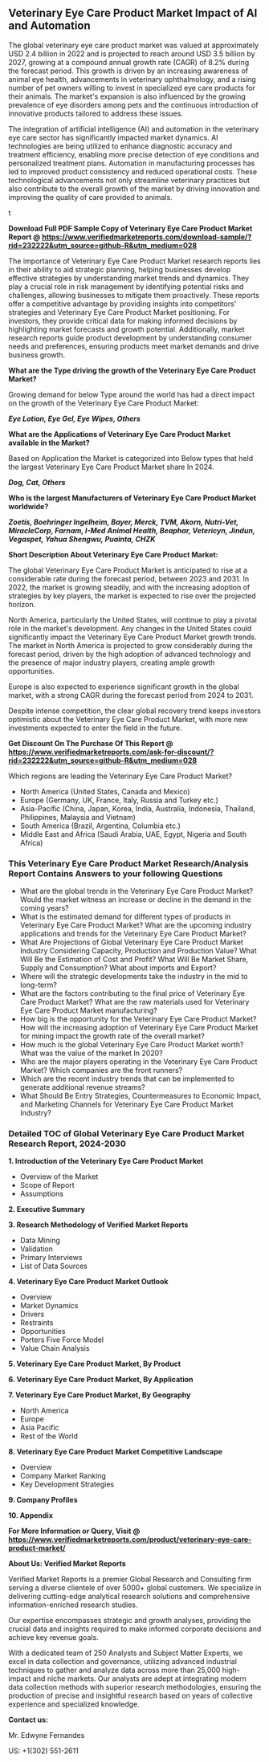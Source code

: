<h2>Veterinary Eye Care Product Market Impact of AI and Automation</h2><p>The global veterinary eye care product market was valued at approximately USD 2.4 billion in 2022 and is projected to reach around USD 3.5 billion by 2027, growing at a compound annual growth rate (CAGR) of 8.2% during the forecast period. This growth is driven by an increasing awareness of animal eye health, advancements in veterinary ophthalmology, and a rising number of pet owners willing to invest in specialized eye care products for their animals. The market's expansion is also influenced by the growing prevalence of eye disorders among pets and the continuous introduction of innovative products tailored to address these issues.</p><p>The integration of artificial intelligence (AI) and automation in the veterinary eye care sector has significantly impacted market dynamics. AI technologies are being utilized to enhance diagnostic accuracy and treatment efficiency, enabling more precise detection of eye conditions and personalized treatment plans. Automation in manufacturing processes has led to improved product consistency and reduced operational costs. These technological advancements not only streamline veterinary practices but also contribute to the overall growth of the market by driving innovation and improving the quality of care provided to animals.</p>t</p><p id="" class=""><strong>Download Full PDF Sample Copy of Veterinary Eye Care Product Market Report @ <a href="https://www.verifiedmarketreports.com/download-sample/?rid=232222&utm_source=github-R&utm_medium=028" target="_blank">https://www.verifiedmarketreports.com/download-sample/?rid=232222&utm_source=github-R&utm_medium=028</a></strong></p><p>The importance of&nbsp;Veterinary Eye Care Product Market research reports lies in their ability to aid strategic planning, helping businesses develop effective strategies by understanding market trends and dynamics. They play a crucial role in risk management by identifying potential risks and challenges, allowing businesses to mitigate them proactively. These reports offer a competitive advantage by providing insights into competitors' strategies and Veterinary Eye Care Product Market positioning. For investors, they provide critical data for making informed decisions by highlighting market forecasts and growth potential. Additionally, market research reports guide product development by understanding consumer needs and preferences, ensuring products meet market demands and drive business growth.</p><p><strong>What are the&nbsp;Type driving the growth of the Veterinary Eye Care Product Market?</strong></p><p id="" class="">Growing demand for below Type around the world has had a direct impact on the growth of the Veterinary Eye Care Product Market:</p><em><strong>Eye Lotion, Eye Gel, Eye Wipes, Others</strong></em></p><strong>What are the&nbsp;Applications&nbsp;of Veterinary Eye Care Product Market available in the Market?</strong></p><p id="" class="">Based on Application the Market is categorized into Below types that held the largest Veterinary Eye Care Product Market share In 2024.</p><em><strong>Dog, Cat, Others</strong></em></p><strong>Who is the largest Manufacturers of Veterinary Eye Care Product Market worldwide?</strong></p><p><em><strong>Zoetis, Boehringer Ingelheim, Bayer, Merck, TVM, Akorn, Nutri-Vet, MiracleCorp, Farnam, I-Med Animal Health, Beaphar, Vetericyn, Jindun, Vegaspet, Yahua Shengwu, Puainta, CHZK</strong></em></p><p id="" class=""><strong>Short Description About Veterinary Eye Care Product Market:</strong></p><p>The global Veterinary Eye Care Product Market is anticipated to rise at a considerable rate during the forecast period, between 2023 and 2031. In 2022, the market is growing steadily, and with the increasing adoption of strategies by key players, the market is expected to rise over the projected horizon.</p><p>North America, particularly the United States, will continue to play a pivotal role in the market's development. Any changes in the United States could significantly impact the Veterinary Eye Care Product Market growth trends. The market in North America is projected to grow considerably during the forecast period, driven by the high adoption of advanced technology and the presence of major industry players, creating ample growth opportunities.</p><p>Europe is also expected to experience significant growth in the global market, with a strong CAGR during the forecast period from 2024 to 2031.</p><p>Despite intense competition, the clear global recovery trend keeps investors optimistic about the Veterinary Eye Care Product Market, with more new investments expected to enter the field in the future.</p><p id="" class=""><strong>Get Discount On The Purchase Of This Report @ <a href="https://www.verifiedmarketreports.com/ask-for-discount/?rid=232222&utm_source=github-R&utm_medium=028" target="_blank">https://www.verifiedmarketreports.com/ask-for-discount/?rid=232222&utm_source=github-R&utm_medium=028</a></strong></p>Which regions are leading the Veterinary Eye Care Product Market?</p><ul><li>North America (United States, Canada and Mexico)</li><li>Europe (Germany, UK, France, Italy, Russia and Turkey etc.)</li><li>Asia-Pacific (China, Japan, Korea, India, Australia, Indonesia, Thailand, Philippines, Malaysia and Vietnam)</li><li>South America (Brazil, Argentina, Columbia etc.)</li><li>Middle East and Africa (Saudi Arabia, UAE, Egypt, Nigeria and South Africa)</li></ul><h3 id="" class="">This Veterinary Eye Care Product Market Research/Analysis Report Contains Answers to your following Questions</h3><ul><li>What are the global trends in the Veterinary Eye Care Product Market? Would the market witness an increase or decline in the demand in the coming years?</li><li>What is the estimated demand for different types of products in Veterinary Eye Care Product Market? What are the upcoming industry applications and trends for the Veterinary Eye Care Product Market?</li><li>What Are Projections of Global Veterinary Eye Care Product Market Industry Considering Capacity, Production and Production Value? What Will Be the Estimation of Cost and Profit? What Will Be Market Share, Supply and Consumption? What about imports and Export?</li><li>Where will the strategic developments take the industry in the mid to long-term?</li><li>What are the factors contributing to the final price of Veterinary Eye Care Product Market? What are the raw materials used for Veterinary Eye Care Product Market manufacturing?</li><li>How big is the opportunity for the Veterinary Eye Care Product Market? How will the increasing adoption of Veterinary Eye Care Product Market for mining impact the growth rate of the overall market?</li><li>How much is the global Veterinary Eye Care Product Market worth? What was the value of the market In 2020?</li><li>Who are the major players operating in the Veterinary Eye Care Product Market? Which companies are the front runners?</li><li>Which are the recent industry trends that can be implemented to generate additional revenue streams?</li><li>What Should Be Entry Strategies, Countermeasures to Economic Impact, and Marketing Channels for Veterinary Eye Care Product Market Industry?</li></ul><h3 id="" class="">Detailed TOC of Global Veterinary Eye Care Product Market Research Report, 2024-2030</h3><p id="" class=""><strong>1. Introduction of the Veterinary Eye Care Product Market</strong></p><ul><li>Overview of the Market</li><li>Scope of Report</li><li>Assumptions</li></ul><p id="" class=""><strong>2. Executive Summary</strong></p><p id="" class=""><strong>3. Research Methodology of Verified Market Reports</strong></p><ul><li>Data Mining</li><li>Validation</li><li>Primary Interviews</li><li>List of Data Sources</li></ul><p id="" class=""><strong>4. Veterinary Eye Care Product Market Outlook</strong></p><ul><li>Overview</li><li>Market Dynamics</li><li>Drivers</li><li>Restraints</li><li>Opportunities</li><li>Porters Five Force Model</li><li>Value Chain Analysis</li></ul><p id="" class=""><strong>5. Veterinary Eye Care Product Market, By Product</strong></p><p id="" class=""><strong>6. Veterinary Eye Care Product Market, By Application</strong></p><p id="" class=""><strong>7. Veterinary Eye Care Product Market, By Geography</strong></p><ul><li>North America</li><li>Europe</li><li>Asia Pacific</li><li>Rest of the World</li></ul><p id="" class=""><strong>8. Veterinary Eye Care Product Market Competitive Landscape</strong></p><ul><li>Overview</li><li>Company Market Ranking</li><li>Key Development Strategies</li></ul><p id="" class=""><strong>9. Company Profiles</strong></p><p id="" class=""><strong>10. Appendix</strong></p><p id="" class=""><strong>For More Information or Query, Visit @ <a href="https://www.verifiedmarketreports.com/product/veterinary-eye-care-product-market/" target="_blank">https://www.verifiedmarketreports.com/product/veterinary-eye-care-product-market/</a></strong></p><p id="" class=""><strong>About Us: Verified Market Reports</strong></p><p id="" class="">Verified Market Reports is a premier Global Research and Consulting firm serving a diverse clientele of over 5000+ global customers. We specialize in delivering cutting-edge analytical research solutions and comprehensive information-enriched research studies.</p><p id="" class="">Our expertise encompasses strategic and growth analyses, providing the crucial data and insights required to make informed corporate decisions and achieve key revenue goals.</p><p id="" class="">With a dedicated team of 250 Analysts and Subject Matter Experts, we excel in data collection and governance, utilizing advanced industrial techniques to gather and analyze data across more than 25,000 high-impact and niche markets. Our analysts are adept at integrating modern data collection methods with superior research methodologies, ensuring the production of precise and insightful research based on years of collective experience and specialized knowledge.</p><p id="" class=""><strong>Contact us:</strong></p><p id="" class="">Mr. Edwyne Fernandes</p><p id="" class="">US: +1(302) 551-2611</p>